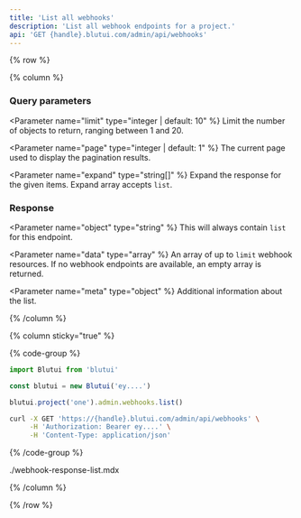 ```yaml
---
title: 'List all webhooks'
description: 'List all webhook endpoints for a project.'
api: 'GET {handle}.blutui.com/admin/api/webhooks'
---
```


{% row %}

{% column %}
### Query parameters

<Parameter name="limit" type="integer | default: 10" %}
Limit the number of objects to return, ranging between 1 and 20.
</Parameter>

<Parameter name="page" type="integer | default: 1" %}
The current page used to display the pagination results.
</Parameter>

<Parameter name="expand" type="string[]" %}
Expand the response for the given items. Expand array accepts `list`.
</Parameter>

### Response

<Parameter name="object" type="string" %}
This will always contain `list` for this endpoint.
</Parameter>

<Parameter name="data" type="array" %}
An array of up to `limit` webhook resources. If no webhook endpoints are available, an empty array is returned.
</Parameter>

<Parameter name="meta" type="object" %}
Additional information about the list.
</Parameter>

{% /column %}

{% column sticky="true" %}

{% code-group %}

```ts {% process=false filename="Node.js" %}
import Blutui from 'blutui'

const blutui = new Blutui('ey....')

blutui.project('one').admin.webhooks.list()
```

```bash {% process=false filename="cURL" %}
curl -X GET 'https://{handle}.blutui.com/admin/api/webhooks' \
     -H 'Authorization: Bearer ey....' \
     -H 'Content-Type: application/json'
```

{% /code-group %}

<include>./webhook-response-list.mdx</include>

{% /column %}

{% /row %}
